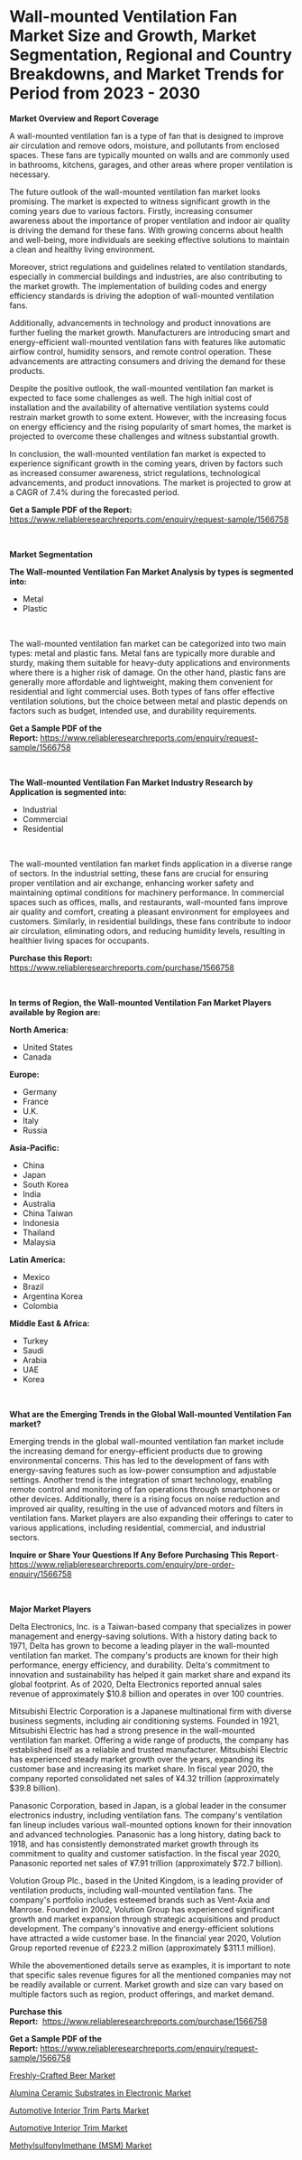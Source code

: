 <p><h1>Wall-mounted Ventilation Fan Market Size and Growth, Market Segmentation, Regional and Country Breakdowns, and Market Trends for Period from 2023 -  2030</h1></p><p><strong>Market Overview and Report Coverage</strong></p>
<p><p>A wall-mounted ventilation fan is a type of fan that is designed to improve air circulation and remove odors, moisture, and pollutants from enclosed spaces. These fans are typically mounted on walls and are commonly used in bathrooms, kitchens, garages, and other areas where proper ventilation is necessary.</p><p>The future outlook of the wall-mounted ventilation fan market looks promising. The market is expected to witness significant growth in the coming years due to various factors. Firstly, increasing consumer awareness about the importance of proper ventilation and indoor air quality is driving the demand for these fans. With growing concerns about health and well-being, more individuals are seeking effective solutions to maintain a clean and healthy living environment.</p><p>Moreover, strict regulations and guidelines related to ventilation standards, especially in commercial buildings and industries, are also contributing to the market growth. The implementation of building codes and energy efficiency standards is driving the adoption of wall-mounted ventilation fans.</p><p>Additionally, advancements in technology and product innovations are further fueling the market growth. Manufacturers are introducing smart and energy-efficient wall-mounted ventilation fans with features like automatic airflow control, humidity sensors, and remote control operation. These advancements are attracting consumers and driving the demand for these products.</p><p>Despite the positive outlook, the wall-mounted ventilation fan market is expected to face some challenges as well. The high initial cost of installation and the availability of alternative ventilation systems could restrain market growth to some extent. However, with the increasing focus on energy efficiency and the rising popularity of smart homes, the market is projected to overcome these challenges and witness substantial growth.</p><p>In conclusion, the wall-mounted ventilation fan market is expected to experience significant growth in the coming years, driven by factors such as increased consumer awareness, strict regulations, technological advancements, and product innovations. The market is projected to grow at a CAGR of 7.4% during the forecasted period.</p></p>
<p><strong>Get a Sample PDF of the Report:</strong> <a href="https://www.reliableresearchreports.com/enquiry/request-sample/1566758">https://www.reliableresearchreports.com/enquiry/request-sample/1566758</a></p>
<p>&nbsp;</p>
<p><strong>Market Segmentation</strong></p>
<p><strong>The Wall-mounted Ventilation Fan Market Analysis by types is segmented into:</strong></p>
<p><ul><li>Metal</li><li>Plastic</li></ul></p>
<p>&nbsp;</p>
<p><p>The wall-mounted ventilation fan market can be categorized into two main types: metal and plastic fans. Metal fans are typically more durable and sturdy, making them suitable for heavy-duty applications and environments where there is a higher risk of damage. On the other hand, plastic fans are generally more affordable and lightweight, making them convenient for residential and light commercial uses. Both types of fans offer effective ventilation solutions, but the choice between metal and plastic depends on factors such as budget, intended use, and durability requirements.</p></p>
<p><strong>Get a Sample PDF of the Report:</strong>&nbsp;<a href="https://www.reliableresearchreports.com/enquiry/request-sample/1566758">https://www.reliableresearchreports.com/enquiry/request-sample/1566758</a></p>
<p>&nbsp;</p>
<p><strong>The Wall-mounted Ventilation Fan Market Industry Research by Application is segmented into:</strong></p>
<p><ul><li>Industrial</li><li>Commercial</li><li>Residential</li></ul></p>
<p>&nbsp;</p>
<p><p>The wall-mounted ventilation fan market finds application in a diverse range of sectors. In the industrial setting, these fans are crucial for ensuring proper ventilation and air exchange, enhancing worker safety and maintaining optimal conditions for machinery performance. In commercial spaces such as offices, malls, and restaurants, wall-mounted fans improve air quality and comfort, creating a pleasant environment for employees and customers. Similarly, in residential buildings, these fans contribute to indoor air circulation, eliminating odors, and reducing humidity levels, resulting in healthier living spaces for occupants.</p></p>
<p><strong>Purchase this Report:</strong>&nbsp; <a href="https://www.reliableresearchreports.com/purchase/1566758">https://www.reliableresearchreports.com/purchase/1566758</a></p>
<p>&nbsp;</p>
<p><strong>In terms of Region, the Wall-mounted Ventilation Fan Market Players available by Region are:</strong></p>
<p>
    <p> <strong> North America: </strong>
        <ul>
            <li>United States</li>
            <li>Canada</li>
        </ul>
        </p> 
    <p> <strong> Europe: </strong>
        <ul>
            <li>Germany</li>
            <li>France</li>
            <li>U.K.</li>
            <li>Italy</li>
            <li>Russia</li>
        </ul>
        </p> 
    <p> <strong> Asia-Pacific: </strong>
        <ul>
            <li>China</li>
            <li>Japan</li>
            <li>South Korea</li>
            <li>India</li>
            <li>Australia</li>
            <li>China Taiwan</li>
            <li>Indonesia</li>
            <li>Thailand</li>
            <li>Malaysia</li>
        </ul>
        </p> 
    <p> <strong> Latin America: </strong>
        <ul>
            <li>Mexico</li>
            <li>Brazil</li>
            <li>Argentina Korea</li>
            <li>Colombia</li>
        </ul>
        </p> 
    <p> <strong> Middle East & Africa: </strong>
        <ul>
            <li>Turkey</li>
            <li>Saudi</li>
            <li>Arabia</li>
            <li>UAE</li>
            <li>Korea</li>
        </ul>
    </p>
    </p>
<p>&nbsp;</p>
<p><strong>What are the Emerging Trends in the Global Wall-mounted Ventilation Fan market?</strong></p>
<p><p>Emerging trends in the global wall-mounted ventilation fan market include the increasing demand for energy-efficient products due to growing environmental concerns. This has led to the development of fans with energy-saving features such as low-power consumption and adjustable settings. Another trend is the integration of smart technology, enabling remote control and monitoring of fan operations through smartphones or other devices. Additionally, there is a rising focus on noise reduction and improved air quality, resulting in the use of advanced motors and filters in ventilation fans. Market players are also expanding their offerings to cater to various applications, including residential, commercial, and industrial sectors.</p></p>
<p><strong>Inquire or Share Your Questions If Any Before Purchasing This Report</strong>- <a href="https://www.reliableresearchreports.com/enquiry/pre-order-enquiry/1566758">https://www.reliableresearchreports.com/enquiry/pre-order-enquiry/1566758</a></p>
<p>&nbsp;</p>
<p><strong>Major Market Players</strong></p>
<p><p>Delta Electronics, Inc. is a Taiwan-based company that specializes in power management and energy-saving solutions. With a history dating back to 1971, Delta has grown to become a leading player in the wall-mounted ventilation fan market. The company's products are known for their high performance, energy efficiency, and durability. Delta's commitment to innovation and sustainability has helped it gain market share and expand its global footprint. As of 2020, Delta Electronics reported annual sales revenue of approximately $10.8 billion and operates in over 100 countries.</p><p>Mitsubishi Electric Corporation is a Japanese multinational firm with diverse business segments, including air conditioning systems. Founded in 1921, Mitsubishi Electric has had a strong presence in the wall-mounted ventilation fan market. Offering a wide range of products, the company has established itself as a reliable and trusted manufacturer. Mitsubishi Electric has experienced steady market growth over the years, expanding its customer base and increasing its market share. In fiscal year 2020, the company reported consolidated net sales of ¥4.32 trillion (approximately $39.8 billion).</p><p>Panasonic Corporation, based in Japan, is a global leader in the consumer electronics industry, including ventilation fans. The company's ventilation fan lineup includes various wall-mounted options known for their innovation and advanced technologies. Panasonic has a long history, dating back to 1918, and has consistently demonstrated market growth through its commitment to quality and customer satisfaction. In the fiscal year 2020, Panasonic reported net sales of ¥7.91 trillion (approximately $72.7 billion).</p><p>Volution Group Plc., based in the United Kingdom, is a leading provider of ventilation products, including wall-mounted ventilation fans. The company's portfolio includes esteemed brands such as Vent-Axia and Manrose. Founded in 2002, Volution Group has experienced significant growth and market expansion through strategic acquisitions and product development. The company's innovative and energy-efficient solutions have attracted a wide customer base. In the financial year 2020, Volution Group reported revenue of £223.2 million (approximately $311.1 million).</p><p>While the abovementioned details serve as examples, it is important to note that specific sales revenue figures for all the mentioned companies may not be readily available or current. Market growth and size can vary based on multiple factors such as region, product offerings, and market demand.</p></p>
<p><strong>Purchase this Report:</strong>&nbsp;&nbsp;<a href="https://www.reliableresearchreports.com/purchase/1566758">https://www.reliableresearchreports.com/purchase/1566758</a></p>
<p></p>
<p><strong>Get a Sample PDF of the Report:</strong>&nbsp;<a href="https://www.reliableresearchreports.com/enquiry/request-sample/1566758">https://www.reliableresearchreports.com/enquiry/request-sample/1566758</a></p>
<p><p><a href="https://www.linkedin.com/pulse/freshly-crafted-beer-market-share-amp-new-trends-analysis-qn3cf/">Freshly-Crafted Beer Market</a></p><p><a href="https://www.linkedin.com/pulse/alumina-ceramic-substrates-electronic-market-size-2023-z25xe/">Alumina Ceramic Substrates in Electronic Market</a></p><p><a href="https://medium.com/@jqgvpygpb56374/automotive-interior-trim-parts-market-size-growth-forecast-2023-2030-459cfa9aab31">Automotive Interior Trim Parts Market</a></p><p><a href="https://medium.com/@bobbyrobinson56/automotive-interior-trim-market-size-growth-forecast-2023-2030-267ed8e7633e">Automotive Interior Trim Market</a></p><p><a href="https://github.com/YashRP12/Market-Research-Report-List-1/blob/main/methylsulfonylmethane-msm-market.md">Methylsulfonylmethane (MSM) Market</a></p></p>